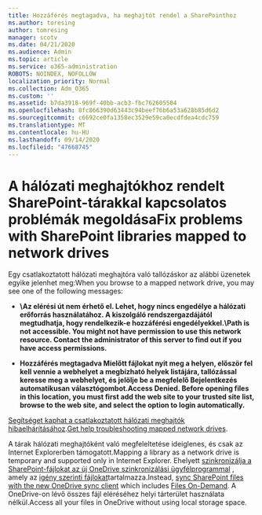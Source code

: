 ```yaml
---
title: Hozzáférés megtagadva, ha meghajtót rendel a SharePointhoz
ms.author: toresing
author: tomresing
manager: scotv
ms.date: 04/21/2020
ms.audience: Admin
ms.topic: article
ms.service: o365-administration
ROBOTS: NOINDEX, NOFOLLOW
localization_priority: Normal
ms.collection: Adm_O365
ms.custom: ''
ms.assetid: b7da3918-969f-40bb-acb3-fbc762605504
ms.openlocfilehash: 8fc866390d63443c94beef76b6a53a628b85d6d2
ms.sourcegitcommit: c6692ce0fa1358ec3529e59ca0ecdfdea4cdc759
ms.translationtype: MT
ms.contentlocale: hu-HU
ms.lasthandoff: 09/14/2020
ms.locfileid: "47668745"
---
```

# <a name="fix-problems-with-sharepoint-libraries-mapped-to-network-drives"></a><span data-ttu-id="8beb6-102">A hálózati meghajtókhoz rendelt SharePoint-tárakkal kapcsolatos problémák megoldása</span><span class="sxs-lookup"><span data-stu-id="8beb6-102">Fix problems with SharePoint libraries mapped to network drives</span></span>

<span data-ttu-id="8beb6-103">Egy csatlakoztatott hálózati meghajtóra való tallózáskor az alábbi üzenetek egyike jelenhet meg:</span><span class="sxs-lookup"><span data-stu-id="8beb6-103">When you browse to a mapped network drive, you may see one of the following messages:</span></span>
  
- <span data-ttu-id="8beb6-104">**\\Az elérési út nem érhető el. Lehet, hogy nincs engedélye a hálózati erőforrás használatához. A kiszolgáló rendszergazdájától megtudhatja, hogy rendelkezik-e hozzáférési engedélyekkel.**</span><span class="sxs-lookup"><span data-stu-id="8beb6-104">**\\Path is not accessible. You might not have permission to use this network resource. Contact the administrator of this server to find out if you have access permissions.**</span></span>

- <span data-ttu-id="8beb6-105">**Hozzáférés megtagadva Mielőtt fájlokat nyit meg a helyen, először fel kell vennie a webhelyet a megbízható helyek listájára, tallózással keresse meg a webhelyet, és jelölje be a megfelelő Bejelentkezés automatikusan választógombot.**</span><span class="sxs-lookup"><span data-stu-id="8beb6-105">**Access Denied. Before opening files in this location, you must first add the web site to your trusted site list, browse to the web site, and select the option to login automatically.**</span></span>

<span data-ttu-id="8beb6-106">[Segítséget kaphat a csatlakoztatott hálózati meghajtók hibaelhárításához](https://docs.microsoft.com/sharepoint/support/administration/troubleshoot-mapped-network-drives).</span><span class="sxs-lookup"><span data-stu-id="8beb6-106">[Get help troubleshooting mapped network drives](https://docs.microsoft.com/sharepoint/support/administration/troubleshoot-mapped-network-drives).</span></span>
  
<span data-ttu-id="8beb6-107">A tárak hálózati meghajtóként való megfeleltetése ideiglenes, és csak az Internet Explorerben támogatott.</span><span class="sxs-lookup"><span data-stu-id="8beb6-107">Mapping a library as a network drive is temporary and supported only in Internet Explorer.</span></span> <span data-ttu-id="8beb6-108">Ehelyett [szinkronizálja a SharePoint-fájlokat az új OneDrive szinkronizálási ügyfélprogrammal](https://support.office.com/article/6de9ede8-5b6e-4503-80b2-6190f3354a88.aspx) , amely az [igény szerinti fájlokat](https://support.office.com/article/0e6860d3-d9f3-4971-b321-7092438fb38e.aspx)tartalmazza.</span><span class="sxs-lookup"><span data-stu-id="8beb6-108">Instead, [sync SharePoint files with the new OneDrive sync client](https://support.office.com/article/6de9ede8-5b6e-4503-80b2-6190f3354a88.aspx) which includes [Files On-Demand](https://support.office.com/article/0e6860d3-d9f3-4971-b321-7092438fb38e.aspx).</span></span> <span data-ttu-id="8beb6-109">A OneDrive-on lévő összes fájl eléréséhez helyi tárterület használata nélkül.</span><span class="sxs-lookup"><span data-stu-id="8beb6-109">Access all your files in OneDrive without using local storage space.</span></span>
  